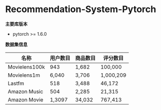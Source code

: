# Recommendation-System-Pytorch

**主要库版本** 

- pytorch >= 1.6.0

**数据集信息**

| 名称          | 用户数目 | 商品数目 | 评分数目  |
| ------------- | -------- | -------- | --------- |
| Movielens100k | 943      | 1,682    | 100,000   |
| Movielens1m   | 6,040    | 3,706    | 1,000,209 |
| Lastfm        | 518      | 3,488    | 46,172    |
| Amazon Music  | 504      | 2,285    | 21,315    |
| Amazon Movie  | 1,3097   | 34,032   | 767,413   |

